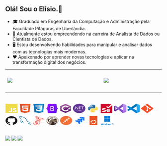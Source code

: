 ## Olá! Sou o Elísio.👋

- 🎓 Graduado em Engenharia da Computação e Administração pela Faculdade Pitágoras de Uberlândia.
- 🚀 Atualmente estou empreendendo na carreira de Analista de Dados ou Cientista de Dados.
- 🖥️ Estou desenvolvendo habilidades para manipular e analisar dados com as tecnologias mais modernas.
- ❤️ Apaixonado por aprender novas tecnologias e aplicar na transformação digital dos negócios.
  
<table>
  <tr>
    <td width="501" height="70"><img src="https://github-readme-stats.vercel.app/api?username=elisiomou&show_icons=true&theme=radical"/>
    </td>
    <td width="301" height="60"><img src="https://github-readme-stats.vercel.app/api/top-langs/?username=elisiomou&layout=compact&langs_count=16&theme=radical"/>     
    </td>
   </tr>
</table> 

<div style="display: inline_block"><br>
  <img align="center" alt="JS" height="30" width="40" src="https://raw.githubusercontent.com/devicons/devicon/master/icons/javascript/javascript-plain.svg">
  <img align="center" alt="HTML" height="30" width="40" src="https://raw.githubusercontent.com/devicons/devicon/master/icons/html5/html5-original.svg">
  <img align="center" alt="CSS" height="30" width="40" src="https://raw.githubusercontent.com/devicons/devicon/master/icons/css3/css3-original.svg">
  <img align="center" alt="BOOT" height="38" width="38" src="https://raw.githubusercontent.com/devicons/devicon/master/icons/bootstrap/bootstrap-original.svg">
  <img align="center" alt="CSHARP" height="30" width="40" src="https://raw.githubusercontent.com/devicons/devicon/master/icons/csharp/csharp-original.svg">
  <img align="center" alt="DOTNET" height="30" width="40" src="https://raw.githubusercontent.com/devicons/devicon/master/icons/dotnetcore/dotnetcore-original.svg">
  <img align="center" alt="PYTHON" height="30" width="40" src="https://raw.githubusercontent.com/devicons/devicon/master/icons/python/python-original.svg">
  <img align="center" alt="SELEN" height="30" width="40" src="https://raw.githubusercontent.com/devicons/devicon/master/icons/selenium/selenium-original.svg">
  <img align="center" alt="VS" height="30" width="40" src="https://raw.githubusercontent.com/devicons/devicon/master/icons/visualstudio/visualstudio-original.svg">
  <img align="center" alt="VSCODE" height="30" width="40" src="https://raw.githubusercontent.com/devicons/devicon/master/icons/vscode/vscode-original.svg">
  <img align="center" alt="GIT" height="30" width="40" src="https://raw.githubusercontent.com/devicons/devicon/master/icons/git/git-original.svg">
  <img align="center" alt="GITHUB" height="30" width="40" src="https://raw.githubusercontent.com/devicons/devicon/master/icons/github/github-original.svg">
  <img align="center" alt="MYSQL" height="30" width="40" src="https://raw.githubusercontent.com/devicons/devicon/master/icons/mysql/mysql-original.svg">
  <img align="center" alt="SQL" height="30" width="40" src="https://raw.githubusercontent.com/devicons/devicon/master/icons/microsoftsqlserver/microsoftsqlserver-plain.svg">
  <img align="center" alt="DBEAVER" height="30" width="40" src="https://raw.githubusercontent.com/devicons/devicon/master/icons/dbeaver/dbeaver-original.svg">
  <img align="center" alt="POSTMAN" height="30" width="40" src="https://raw.githubusercontent.com/devicons/devicon/master/icons/postman/postman-original.svg">
  <img align="center" alt="JIRA" height="30" width="40" src="https://raw.githubusercontent.com/devicons/devicon/master/icons/jira/jira-original.svg">
  <img align="center" alt="UBUNTU" height="30" width="40" src="https://raw.githubusercontent.com/devicons/devicon/master/icons/ubuntu/ubuntu-original.svg">
  <img align="center" alt="WIN11" height="40" width="40" src="https://raw.githubusercontent.com/devicons/devicon/master/icons/windows11/windows11-original-wordmark.svg">
</div>

##
 
<div> 
   <a href="https://instagram.com/elisioem" target="_blank"><img src="https://img.shields.io/badge/-Instagram-%23E4405F?style=for-the-badge&logo=instagram&logoColor=white" target="_blank"></a>
   <a href = "mailto:elisiomou@gmail.com"><img src="https://img.shields.io/badge/-Gmail-%23333?style=for-the-badge&logo=gmail&logoColor=white" target="_blank"></a>
  <a href="https://www.linkedin.com/in/elisio-e-moura/" target="_blank"><img src="https://img.shields.io/badge/-LinkedIn-%230077B5?style=for-the-badge&logo=linkedin&logoColor=white" target="_blank"></a> 
  
</div>
